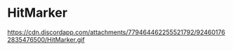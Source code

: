 # HitMarker
https://cdn.discordapp.com/attachments/779464462255521792/924601762835476500/HitMarker.gif
